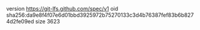 version https://git-lfs.github.com/spec/v1
oid sha256:da9e8f4f07e6d01bbd3925972b75270133c3d4b76387fef83b6b8274d2fe09ed
size 3623
